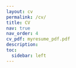 ```yaml
---
layout: cv
permalink: /cv/
title: CV
nav: true
nav_order: 4
cv_pdf: myresume_pdf.pdf
description: 
toc:
  sidebar: left
---
```

